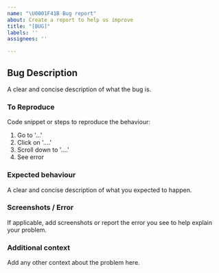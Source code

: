 ```yaml
---
name: "\U0001F41B Bug report"
about: Create a report to help us improve
title: "[BUG]"
labels: ''
assignees: ''

---
```


## Bug Description
A clear and concise description of what the bug is.

### To Reproduce
Code snippet or steps to reproduce the behaviour:
1. Go to '...'
2. Click on '....'
3. Scroll down to '....'
4. See error

### Expected behaviour
A clear and concise description of what you expected to happen.

### Screenshots / Error
If applicable, add screenshots or report the error you see to help explain your problem.

### Additional context
Add any other context about the problem here.
